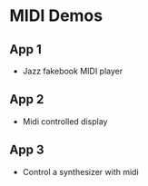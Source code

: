 # MIDI Demos

## App 1

- Jazz fakebook MIDI player

## App 2

- Midi controlled display

## App 3

- Control a synthesizer with midi
